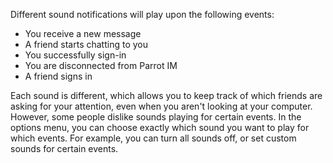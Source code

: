 Different sound notifications will play upon the following events:
  * You receive a new message
  * A friend starts chatting to you
  * You successfully sign-in
  * You are disconnected from Parrot IM
  * A friend signs in

Each sound is different, which allows you to keep track of which friends are asking for your attention, even when you aren't looking at your computer. However, some people dislike sounds playing for certain events. In the options menu, you can choose exactly which sound you want to play for which events. For example, you can turn all sounds off, or set custom sounds for certain events.
